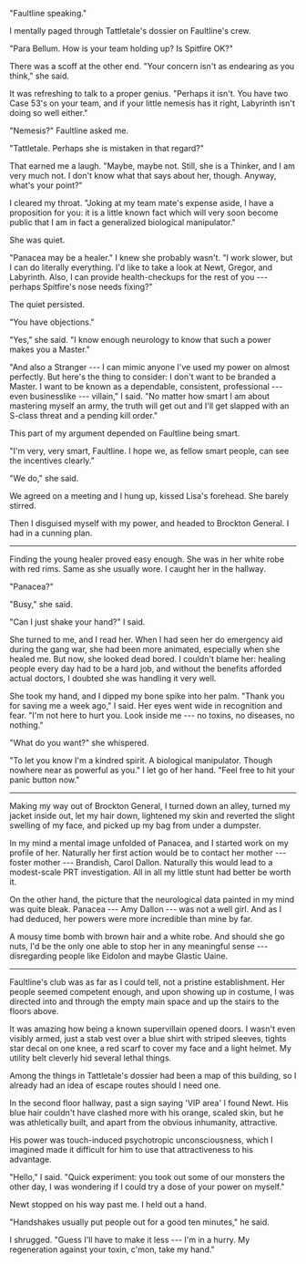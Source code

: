 "Faultline speaking."

I mentally paged through Tattletale's dossier on Faultline's crew.

"Para Bellum. How is your team holding up? Is Spitfire OK?"

There was a scoff at the other end. "Your concern isn't as endearing as you think," she said.

It was refreshing to talk to a proper genius.
"Perhaps it isn't. You have two Case 53's on your team, and if your little nemesis has it
right, Labyrinth isn't doing so well either."

"Nemesis?" Faultline asked me.

"Tattletale. Perhaps she is mistaken in that regard?"

That earned me a laugh. "Maybe, maybe not. Still, she is a Thinker, and I am
very much not. I don't know what that says about her, though. Anyway, what's your
point?"

I cleared my throat. "Joking at my team mate's expense aside, I have a proposition for
you: it is a little known fact which will very soon become public that I am in fact a
generalized biological manipulator."

She was quiet.

"Panacea may be a healer." I knew she probably wasn't. "I work slower, but I can do literally everything.
I'd like to take a look at Newt, Gregor, and Labyrinth. Also, I can provide health-checkups
for the rest of you --- perhaps Spitfire's nose needs fixing?"

The quiet persisted.

"You have objections."

"Yes," she said. "I know enough neurology to know that such a power makes you a Master."

"And also a Stranger --- I can mimic anyone I've used my power on almost perfectly. But here's
the thing to consider: I don't want to be branded a Master. I want to be known as a dependable,
consistent, professional --- even businesslike --- villain," I said. "No matter how smart I am
about mastering myself an army, the truth will get out and I'll get slapped with an S-class threat
and a pending kill order."

This part of my argument depended on Faultline being smart.

"I'm very, very smart, Faultline. I hope we, as fellow smart people, can see the incentives clearly."

"We do," she said.

We agreed on a meeting and I hung up, kissed Lisa's forehead. She barely stirred.

Then I disguised myself with my power, and headed to Brockton General. I had in a cunning plan.

----

Finding the young healer proved easy enough. She was in her white robe with red rims. Same
as she usually wore. I caught her in the hallway.

"Panacea?"

"Busy," she said.

"Can I just shake your hand?" I said.

She turned to me, and I read her. When I had seen her do emergency aid during the gang war,
she had been more animated, especially when she healed me. But now, she looked dead bored.
I couldn't blame her: healing people every day had to be a hard job, and without the benefits
afforded actual doctors, I doubted she was handling it very well.

She took my hand, and I dipped my bone spike into her palm. "Thank you for
saving me a week ago," I said. Her eyes went wide in recognition and fear. "I'm not here to
hurt you. Look inside me --- no toxins, no diseases, no nothing."

"What do you want?" she whispered.

"To let you know I'm a kindred spirit. A biological manipulator. Though nowhere near
as powerful as you." I let go of her hand. "Feel free to hit your panic button now."

----

Making my way out of Brockton General, I turned down an alley, turned my jacket inside
out, let my hair down, lightened my skin and reverted the slight swelling of my face,
and picked up my bag from under a dumpster.

In my mind a mental image unfolded of Panacea, and I started work on my profile of her. Naturally
her first action would be to contact her mother --- foster mother --- Brandish, Carol Dallon. Naturally
this would lead to a modest-scale PRT investigation. All in all my little stunt had better be worth it.

On the other hand, the picture that the neurological data painted in my mind was quite bleak. Panacea ---
Amy Dallon --- was not a well girl. And as I had deduced, her powers were more incredible
than mine by far.

A mousy time bomb with brown hair and a white robe. And should she go nuts, I'd be the only
one able to stop her in any meaningful sense --- disregarding people like Eidolon and maybe Glastic
Uaine.

----

Faultline's club was as far as I could tell, not a pristine establishment. Her people seemed
competent enough, and upon showing up in costume, I was directed into and through the empty
main space and up the stairs to the floors above.

It was amazing how being a known supervillain opened doors. I wasn't even visibly armed, just a
stab vest over a blue shirt with striped sleeves, tights star decal on one knee,
a red scarf to cover my face and a light helmet. My utility belt cleverly hid several lethal things.

Among the things in Tattletale's dossier had been a map of this building, so I already had
an idea of escape routes should I need one.

In the second floor hallway, past a sign saying 'VIP area' I found Newt. His blue hair couldn't have
clashed more with his orange, scaled skin, but he was athletically built, and apart from the obvious inhumanity,
attractive.

His power was touch-induced psychotropic unconsciousness, which I imagined made it difficult for him
to use that attractiveness to his advantage.

"Hello," I said. "Quick experiment: you took out some of our monsters the other day, I was wondering if
I could try a dose of your power on myself."

Newt stopped on his way past me. I held out a hand.

"Handshakes usually put people out for a good ten minutes," he said.

I shrugged. "Guess I'll have to make it less --- I'm in a hurry. My regeneration against your toxin, c'mon, take my hand."
